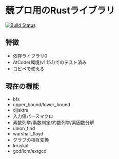 # 競プロ用のRustライブラリ

[![Build Status](https://travis-ci.org/kgtkr/procon-lib-rs.svg?branch=master)](https://travis-ci.org/kgtkr/procon-lib-rs)

## 特徴

* 依存ライブラリ0
* AtCoder環境(v1.15.1)でのテスト済み
* コピペで使える

## 現在の機能

* bfs
* upper_bound/lower_bound
* dijsktra
* 入力値パースマクロ
* 素数列挙/素数判定/約数列挙/素因数分解
* union_find
* warshall_floyd
* グラフの相互変換
* kruskal
* gcd/lcm/extgcd